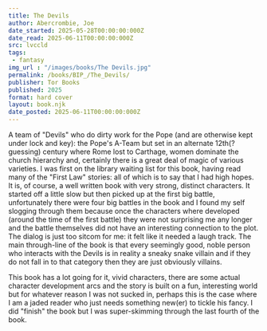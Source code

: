```yaml
---
title: The Devils
author: Abercrombie, Joe
date_started: 2025-05-28T00:00:00:000Z
date_read: 2025-06-11T00:00:00:000Z
src: lvccld
tags: 
 - fantasy 
img_url : "/images/books/The Devils.jpg"
permalink: /books/BIP_/The_Devils/
publisher: Tor Books
published: 2025
format: hard cover
layout: book.njk
date_posted: 2025-06-11T00:00:00:000Z
---
```

A team of "Devils" who do dirty work for the Pope (and are otherwise kept under lock and key): the Pope's A-Team but set in an alternate 12th(? guessing) century where Rome lost to Carthage, women dominate the church hierarchy and, certainly there is a great deal of magic of various varieties.  I was first on the library waiting list for this book, having read many of the "First Law" stories: all of which is to say that I had high hopes.  It is, of course, a well written book with very strong, distinct characters. It started off a little slow but then picked up at the first big battle, unfortunately there were four big battles in the book and I found my self slogging through them because once the characters where developed (around the time of the first battle) they were not surprising me any longer and the battle themselves did not have an interesting connection to the plot.  The dialog is just too sitcom for me: it felt like it needed a laugh track.  The main through-line of the book is that every seemingly good, noble person who interacts with the Devils is in reality a sneaky snake villain and if they do not fall in to that category then they are just obviously villains.

This book has a lot going for it, vivid characters, there are some actual character development arcs and the story is built on a fun, interesting world but for whatever reason I was not sucked in, perhaps this is the case where I am a jaded reader who just needs something new(er) to tickle his fancy.  I did "finish" the book but I was super-skimming through the last fourth of the book.
